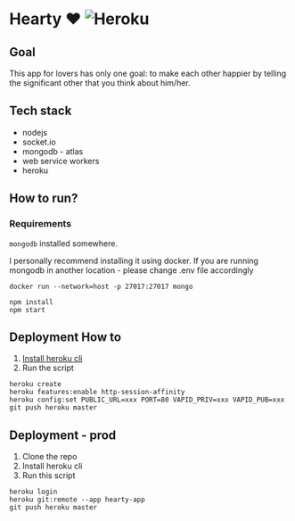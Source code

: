 # Hearty ❤ ![Heroku](https://pyheroku-badge.herokuapp.com/?app=hearty-app&style=flat-square)


##  Goal

This app for lovers has only one goal: to make each other happier by telling the significant other that you think about him/her.


## Tech stack

- nodejs
- socket.io
- mongodb - atlas
- web service workers
- heroku

## How to run?

### Requirements
`mongodb` installed somewhere.

I personally recommend installing it using docker.
If you are running mongodb in another location - please change .env file accordingly

```
docker run --network=host -p 27017:27017 mongo
```

```
npm install
npm start
```

## Deployment How to

1. [Install heroku cli](https://devcenter.heroku.com/articles/heroku-cli#download-and-install)
2. Run the script

```
heroku create
heroku features:enable http-session-affinity
heroku config:set PUBLIC_URL=xxx PORT=80 VAPID_PRIV=xxx VAPID_PUB=xxx
git push heroku master
```

## Deployment - prod

1. Clone the repo
2. Install heroku cli
3. Run this script

```
heroku login
heroku git:remote --app hearty-app
git push heroku master
```
